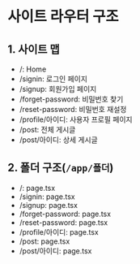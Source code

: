 # 사이트 라우터 구조

## 1. 사이트 맵

- /: Home
- /signin: 로그인 페이지
- /signup: 회원가입 페이지
- /forget-password: 비밀번호 찾기
- /reset-password: 비밀번호 재설정
- /profile/아이디: 사용자 프로필 페이지
- /post: 전체 게시글
- /post/아이디: 상세 게시글

## 2. 폴더 구조(`/app/폴더`)

- /: page.tsx
- /signin: page.tsx
- /signup: page.tsx
- /forget-password: page.tsx
- /reset-password: page.tsx
- /profile/아이디: page.tsx
- /post: page.tsx
- /post/아이디: page.tsx
